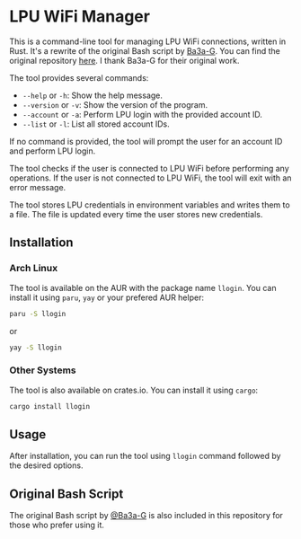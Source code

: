 # LPU WiFi Manager
This is a command-line tool for managing LPU WiFi connections, written in Rust. It's a rewrite of the original Bash script by [Ba3a-G](https://github.com/Ba3a-G). You can find the original repository [here](https://github.com/Ba3a-G/LPU-Wireless-Autologin). I thank Ba3a-G for their original work.

The tool provides several commands:

- `--help` or `-h`: Show the help message.
- `--version` or `-v`: Show the version of the program.
- `--account` or `-a`: Perform LPU login with the provided account ID.
- `--list` or `-l`: List all stored account IDs.

If no command is provided, the tool will prompt the user for an account ID and perform LPU login.

The tool checks if the user is connected to LPU WiFi before performing any operations. If the user is not connected to LPU WiFi, the tool will exit with an error message.

The tool stores LPU credentials in environment variables and writes them to a file. The file is updated every time the user stores new credentials.

## Installation

### Arch Linux

The tool is available on the AUR with the package name `llogin`. You can install it using `paru`, `yay` or your prefered AUR helper:

```Bash
paru -S llogin
```

or

```Bash
yay -S llogin
```

### Other Systems

The tool is also available on crates.io. You can install it using `cargo`:

```Bash
cargo install llogin
```

## Usage

After installation, you can run the tool using `llogin` command followed by the desired options.

## Original Bash Script

The original Bash script by [@Ba3a-G](https://github.com/Ba3a-G) is also included in this repository for those who prefer using it.
